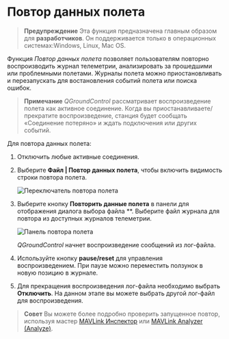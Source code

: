 # Повтор данных полета

> **Предупреждение** Эта функция предназначена главным образом для **разработчиков**. Он поддерживается только в операционных системах:Windows, Linux, Mac OS.

Функция *Повтор данных полета* позволяет пользователям повторно воспроизводить журнал телеметрии, анализировать за прошедшими или проблемными полетами. Журналы полета можно приостановливать и перезапускать для востановления событий полета или поиска ошибок.

> **Примечание** *QGroundControl* рассматривает воспроизведение полета как активное соединение. Когда вы приостанавливаете/прекратите воспроизведение, станция будет сообщать «Соединение потеряно» и ждать подключения или других событий.

Для повтора данных полета:

1. Отключить любые активные соединения.
2. Выберите **Файл | Повтор данных полета**, чтобы включить видимость строки повтора полета.
    
    ![Переключатель повтора полета](../../assets/app_menu/flight_replay/flight_replay_toggle.jpg)

3. Выберите кнопку **Повторить данные полета** в панели для отображения диалога выбора файла **. Выберите файл журнала для повтора из доступных журналов телеметрии.
    
    ![Панель повтора полета](../../assets/app_menu/flight_replay/flight_replay_playing.jpg)
    
    *QGroundControl* начнет воспроизведение сообщений из лог-файла.

4. Используйте кнопку **pause/reset** для управления воспроизведением. При паузе можно переместить ползунок в новую позицию в журнале.

5. Для прекращения воспроизведения лог-файла необходимо выбрать **Отключить**. На данном этапе вы можете выбрать другой лог-файл для воспроизведения.

> **Совет** Вы можете более подробно проверить запущенное повтор, используя мастер [MAVLink Инспектор](../app_menu/mavlink_inspector.md) или [MAVLink Analyzer (Analyze)](../app_menu/mavlink_analyzer.md).